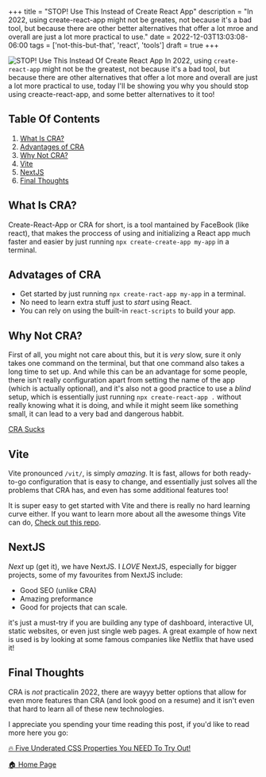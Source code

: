 +++
title = "STOP! Use This Instead of Create React App"
description = "In 2022, using create-react-app might not be greates, not because it's a bad tool, but because there are other better alternatives that offer a lot mroe and overall are just a lot more practical to use."
date = 2022-12-03T13:03:08-06:00
tags = ['not-this-but-that', 'react', 'tools']
draft = true
+++

![STOP! Use This Instead Of Create React App](https://dev-to-uploads.s3.amazonaws.com/uploads/articles/8rc0frzo2q6liagcmtmg.png)
In 2022, using `create-react-app` might not be the greatest, not because it's a bad tool, but because there are other alternatives that offer a lot more and overall are just a lot more practical to use, today I'll be showing you why you should stop using creacte-react-app, and some better alternatives to it too!
<!--more-->

## Table Of Contents
1. [What Is CRA?](#what-is-cra)
2. [Advantages of CRA](#advantages-of-cra)
3. [Why Not CRA?](#why-not-cra)
4. [Vite](#vite)
5. [NextJS](#nextjs)
5. [Final Thoughts](#final-thoughts)

## What Is CRA?
Create-React-App or CRA for short, is a tool mantained by FaceBook (like react), that makes the proccess of using and initializing a React app much faster and easier by just running `npx create-create-app my-app` in a terminal. 

## Advatages of CRA
* Get started by just running `npx create-ract-app my-app` in a terminal.
* No need to learn extra stuff just to *start* using React.
* You can rely on using the built-in `react-scripts` to build your app.

## Why Not CRA?
First of all, you might not care about this, but it is *very* slow, sure it only takes one command on the terminal, but that one command also takes a long time to set up. And while this can be an advantage for some people, there isn't really configuration apart from setting the name of the app (which is actually optional), and it's also not a good practice to use a *blind* setup, which is essentially just running `npx create-react-app .` without really knowing what it is doing, and while it might seem like something small, it can lead to a very bad and dangerous habbit. 

[CRA Sucks](https://media.giphy.com/media/3o6ozBgoGeBFUFvaz6/giphy.gif)

## Vite
Vite pronounced `/vit/`, is simply *amazing*. It is fast, allows for both ready-to-go configuration that is easy to change, and essentially just solves all the problems that CRA has, and even has some additional features too!

It is super easy to get started with Vite and there is really no hard learning curve either. If you want to learn more about all the awesome things Vite can do, [Check out this repo](https://github.com/vitejs/awesome-vite).

## NextJS
*Next* up (get it), we have NextJS. I *LOVE* NextJS, especially for bigger projects, some of my favourites from NextJS include:

* Good SEO (unlike CRA)
* Amazing preformance
* Good for projects that can scale.

it's just a must-try if you are building any type of dashboard, interactive UI, static websites, or even just single web pages. A great example of how next is used is by looking at some famous companies like Netflix that have used it!

## Final Thoughts
CRA is *not* practicalin 2022, there are wayyy better options that allow for even more features than CRA (and look good on a resume) and it isn't even that hard to learn all of these new technologies.

I appreciate you spending your time reading this post, if you'd like to read more here you go:

[🔥 Five Underated CSS Properties You NEED To Try Out!](https://the-net-blog.netlify.app/post/five-underated-css-properties-you-need-to-try-out/)

[🏠  Home Page](https://the-net-blog.netlify.app/)

